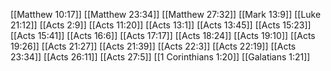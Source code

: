 [[Matthew 10:17]]
[[Matthew 23:34]]
[[Matthew 27:32]]
[[Mark 13:9]]
[[Luke 21:12]]
[[Acts 2:9]]
[[Acts 11:20]]
[[Acts 13:1]]
[[Acts 13:45]]
[[Acts 15:23]]
[[Acts 15:41]]
[[Acts 16:6]]
[[Acts 17:17]]
[[Acts 18:24]]
[[Acts 19:10]]
[[Acts 19:26]]
[[Acts 21:27]]
[[Acts 21:39]]
[[Acts 22:3]]
[[Acts 22:19]]
[[Acts 23:34]]
[[Acts 26:11]]
[[Acts 27:5]]
[[1 Corinthians 1:20]]
[[Galatians 1:21]]
